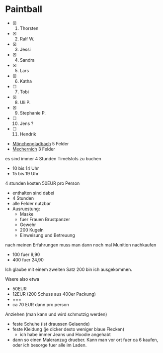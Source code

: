 # Paintball

- [x] 1. Thorsten
- [x] 2. Ralf W.
- [x] 3. Jessi
- [x] 4. Sandra
- [x] 5. Lars
- [x] 6. Katha
- [ ] 7. Tobi
- [x] 8. Uli P.
- [x] 9. Stephanie P.
- [ ] 10. Jens ?
- [ ] 11. Hendrik


- [Mönchengladbach](https://playpaintball.de/lostcity) 5 Felder
- [Mechernich](https://playpaintball.de/jungle) 3 Felder

es sind immer 4 Stunden Timelslots zu buchen
- 10 bis 14 Uhr
- 15 bis 19 Uhr

4 stunden kosten 50EUR pro Person
- enthalten sind dabei
- 4 Stunden
- alle Felder nutzbar
- Ausruestung:
  - Maske
  - fuer Frauen Brustpanzer
  - Gewehr
  - 200 Kugeln
  - Einweisung und Betreuung

nach meinen Erfahrungen muss man dann noch mal Munition nachkaufen
- 100 fuer 9,90
- 400 fuer 24,90

Ich glaube mit einem zweiten Satz 200 bin ich ausgekommen.

Waere also etwa
- 50EUR
- 12EUR (200 Schuss aus 400er Packung)
- ===
- ca 70 EUR dann pro person

Anziehen (man kann und wird schmutzig werden)
- feste Schuhe (ist draussen Gelaende)
- feste Kleidung (je dicker desto weniger blaue Flecken)
  - ich habe immer Jeans und Hoodie angehabt
- dann so einen Maleranzug drueber. Kann man vor ort fuer ca 6 kaufen, oder ich besorge fuer alle im Laden.
